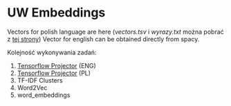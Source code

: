 # UW Embeddings

Vectors for polish language are here (_vectors.tsv_ i _wyrazy.txt_ można pobrać z [tej strony](http://mozart.ipipan.waw.pl/~grzewo/))
Vector for english can be obtained directly from spacy.

Kolejność wykonywania zadań:
1. [Tensorflow Projector](https://projector.tensorflow.org/) (ENG)
2. [Tensorflow Projector](https://projector.tensorflow.org/) (PL)
3. TF-IDF Clusters
4. Word2Vec
5. word_embeddings
